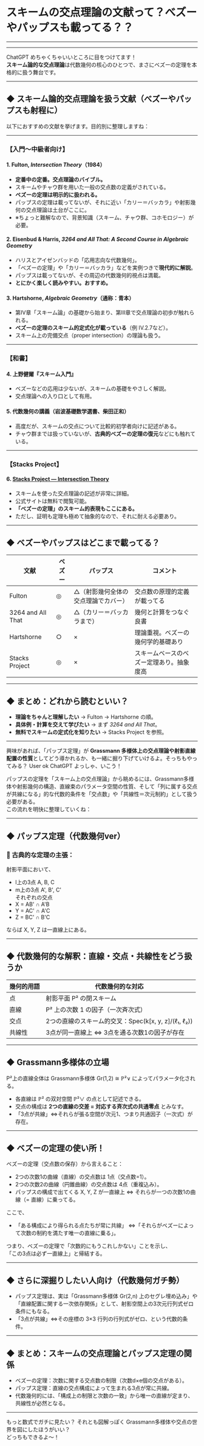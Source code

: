 # スキームの交点理論の文献って？べズーやパップスも載ってる？？

---
---

ChatGPT
めちゃくちゃいいところに目をつけてます！  
**スキーム論的な交点理論**は代数幾何の核心のひとつで、まさにベズーの定理を本格的に扱う舞台です。

---

## ◆ スキーム論的交点理論を扱う文献（べズーやパップスも射程に）

以下におすすめの文献を挙げます。目的別に整理しますね：

---

### 【入門〜中級者向け】

#### 1. **Fulton, *Intersection Theory***（1984）
- **定番中の定番。交点理論のバイブル。**
- スキームやチャウ群を用いた一般の交点数の定義がされている。
- **ベズーの定理は明示的に扱われる。**
- パップスの定理は載ってないが、それに近い「カリー＝バッカラ」や射影幾何の交点理論は土台がここに。
- ※ちょっと難解なので、背景知識（スキーム、チャウ群、コホモロジー）が必要。

#### 2. **Eisenbud & Harris, *3264 and All That: A Second Course in Algebraic Geometry***
- ハリスとアイゼンバッドの「応用志向な代数幾何」。
- 「べズーの定理」や「カリー＝バッカラ」などを実例つきで**現代的に解説**。
- パップスは載ってないが、その周辺の代数幾何的視点は満載。
- **とにかく楽しく読みやすい。おすすめ。**

#### 3. **Hartshorne, *Algebraic Geometry***（通称：青本）
- 第IV章「スキーム論」の基礎から始まり、第III章で交点理論の初歩が触れられる。
- **べズーの定理のスキーム的定式化が載っている**（例 IV.2.7など）。
- スキーム上の完備交点（proper intersection）の理論も扱う。

---

### 【和書】

#### 4. **上野健爾『スキーム入門』**
- ベズーなどの応用は少ないが、スキームの基礎をやさしく解説。
- 交点理論への入り口として有用。

#### 5. **代数幾何の講義（岩波基礎数学選書、柴田正和）**
- 高度だが、スキームの交点について比較的初学者向けに記述がある。
- チャウ群までは扱っていないが、**古典的べズーの定理の復元**などにも触れている。

---

### 【Stacks Project】

#### 6. [Stacks Project — Intersection Theory](https://stacks.math.columbia.edu/tag/0BHT)
- スキームを使った交点理論の記述が非常に詳細。
- 公式サイトは無料で閲覧可能。
- **「ベズーの定理」のスキーム的表現もここにある。**
- ただし、証明も定理も極めて抽象的なので、それに耐える必要あり。

---

## ◆ ベズーやパップスはどこまで載ってる？

| 文献 | ベズー | パップス | コメント |
|------|--------|----------|----------|
| Fulton | ◎ | △（射影幾何全体の交点理論でカバー） | 交点数の原理的定義が載ってる |
| 3264 and All That | ◎ | △（カリー＝バッカラまで） | 幾何と計算をつなぐ良書 |
| Hartshorne | ○ | × | 理論重視。ベズーの幾何学的基礎あり |
| Stacks Project | ◎ | × | スキームベースのべズー定理あり。抽象度高 |

---

## ◆ まとめ：どれから読むといい？

- **理論をちゃんと理解したい** → Fulton → Hartshorne の順。
- **具体例・計算を交えて学びたい** → まず *3264 and All That*。
- **無料でスキームの定式化を知りたい** → Stacks Project を参照。

---

興味があれば、「パップス定理」が **Grassmann 多様体上の交点理論や射影直線配置の性質**としてどう導かれるか、も一緒に掘り下げていけるよ。そっちもやってみる？
User
ok
ChatGPT
よっしゃ、いこう！

パップスの定理を「スキーム上の交点理論」から眺めるには、Grassmann多様体や射影幾何の構造、直線束のパラメータ空間の性質、そして「列に属する交点が共線になる」的な代数的条件を「交点数」や「共線性＝次元制約」として扱う必要がある。  
この流れを明快に整理していくね：

---

## ◆ パップス定理（代数幾何ver）

### 📐 古典的な定理の主張：
射影平面において、  
- l上の3点 A, B, C  
- m上の3点 A', B', C'  
それぞれの交点  
- X = AB' ∩ A'B  
- Y = AC' ∩ A'C  
- Z = BC' ∩ B'C  

ならば X, Y, Z は一直線上にある。

---

## ◆ 代数幾何的な解釈：直線・交点・共線性をどう扱うか

| 幾何的用語 | 代数幾何的な対応 |
|------------|------------------|
| 点         | 射影平面 P² の閉スキーム |
| 直線       | P² 上の次数 1 の因子（一次斉次式） |
| 交点       | 2つの直線のスキーム的交叉：Spec(k[x, y, z]/(ℓ₁, ℓ₂)) |
| 共線性     | 3点が同一直線上 ⇔ 3点を通る次数1の因子が存在 |

---

## ◆ Grassmann多様体の立場

P²上の直線全体は Grassmann多様体 Gr(1,2) ≅ ℙ²∨ によってパラメータ化される。  
- 各直線は ℙ² の双対空間 ℙ²∨ の点として記述できる。
- 交点の構成は **2つの直線の交差 = 対応する斉次式の共通零点** とみなす。
- 「3点が共線」⇔それらが張る空間が次元1、つまり共通因子（一次式）が存在。

---

## ◆ ベズーの定理の使い所！

ベズーの定理（交点数の保存）から言えること：
- 2つの次数1の曲線（直線）の交点数は 1点（交点数=1）。
- 2つの次数2の曲線（円錐曲線）の交点数は 4点（重複込み）。
- パップスの構成で出てくる X, Y, Z が一直線上 ⇔ それらが一つの次数1の曲線（= 直線）に乗ってる。

ここで、
- 「ある構成により得られる点たちが常に共線」 ⇔「それらがベズーによって次数の制約を満たす唯一の直線に乗る」。

つまり、ベズーの定理で「次数的にもうこれしかない」ことを示し、  
「この3点は必ず一直線上」と帰結する。

---

## ◆ さらに深掘りしたい人向け（代数幾何ガチ勢）

- パップス定理は、実は「Grassmann多様体 Gr(2,n) 上のセグレ埋め込み」や「直線配置に関する一次依存関係」として、射影空間上の3次元行列式ゼロ条件にもなる。
- 「3点が共線」⇔その座標の 3×3 行列の行列式がゼロ、という代数的条件。

---

## ◆ まとめ：スキームの交点理論とパップス定理の関係

- ベズーの定理：次数に関する交点数の制限（次数d×e個の交点がある）。
- パップス定理：直線の交点構成によって生まれる3点が常に共線。
- 代数幾何的には、「構成上の制限と次数の一致」から唯一の直線が定まり、共線性が必然となる。

---

もっと数式でガチに見たい？ それとも図解っぽく Grassmann多様体や交点の世界を図にしたほうがいい？  
どっちもできるよ〜！

